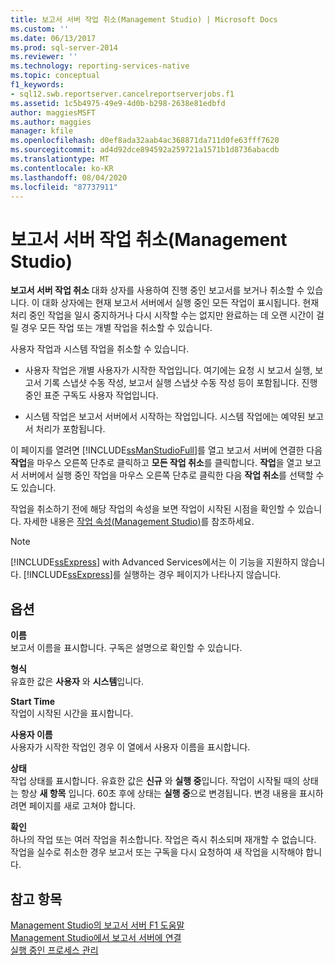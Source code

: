 ```yaml
---
title: 보고서 서버 작업 취소(Management Studio) | Microsoft Docs
ms.custom: ''
ms.date: 06/13/2017
ms.prod: sql-server-2014
ms.reviewer: ''
ms.technology: reporting-services-native
ms.topic: conceptual
f1_keywords:
- sql12.swb.reportserver.cancelreportserverjobs.f1
ms.assetid: 1c5b4975-49e9-4d0b-b298-2638e81edbfd
author: maggiesMSFT
ms.author: maggies
manager: kfile
ms.openlocfilehash: d0ef8ada32aab4ac368871da711d0fe63fff7620
ms.sourcegitcommit: ad4d92dce894592a259721a1571b1d8736abacdb
ms.translationtype: MT
ms.contentlocale: ko-KR
ms.lasthandoff: 08/04/2020
ms.locfileid: "87737911"
---
```

# <a name="cancel-report-server-jobs-management-studio"></a>보고서 서버 작업 취소(Management Studio)
  **보고서 서버 작업 취소** 대화 상자를 사용하여 진행 중인 보고서를 보거나 취소할 수 있습니다. 이 대화 상자에는 현재 보고서 서버에서 실행 중인 모든 작업이 표시됩니다. 현재 처리 중인 작업을 일시 중지하거나 다시 시작할 수는 없지만 완료하는 데 오랜 시간이 걸릴 경우 모든 작업 또는 개별 작업을 취소할 수 있습니다.  
  
 사용자 작업과 시스템 작업을 취소할 수 있습니다.  
  
-   사용자 작업은 개별 사용자가 시작한 작업입니다. 여기에는 요청 시 보고서 실행, 보고서 기록 스냅샷 수동 작성, 보고서 실행 스냅샷 수동 작성 등이 포함됩니다. 진행 중인 표준 구독도 사용자 작업입니다.  
  
-   시스템 작업은 보고서 서버에서 시작하는 작업입니다. 시스템 작업에는 예약된 보고서 처리가 포함됩니다.  
  
 이 페이지를 열려면 [!INCLUDE[ssManStudioFull](../../includes/ssmanstudiofull-md.md)]를 열고 보고서 서버에 연결한 다음 **작업**을 마우스 오른쪽 단추로 클릭하고 **모든 작업 취소**를 클릭합니다. **작업**을 열고 보고서 서버에서 실행 중인 작업을 마우스 오른쪽 단추로 클릭한 다음 **작업 취소**를 선택할 수도 있습니다.  
  
 작업을 취소하기 전에 해당 작업의 속성을 보면 작업이 시작된 시점을 확인할 수 있습니다. 자세한 내용은 [작업 속성&#40;Management Studio&#41;](job-properties-management-studio.md)를 참조하세요.  
  
> [!NOTE]  
>  [!INCLUDE[ssExpress](../../includes/ssexpress-md.md)] with Advanced Services에서는 이 기능을 지원하지 않습니다. [!INCLUDE[ssExpress](../../includes/ssexpress-md.md)]를 실행하는 경우 페이지가 나타나지 않습니다.  
  
## <a name="options"></a>옵션  
 **이름**  
 보고서 이름을 표시합니다. 구독은 설명으로 확인할 수 있습니다.  
  
 **형식**  
 유효한 값은 **사용자** 와 **시스템**입니다.  
  
 **Start Time**  
 작업이 시작된 시간을 표시합니다.  
  
 **사용자 이름**  
 사용자가 시작한 작업인 경우 이 열에서 사용자 이름을 표시합니다.  
  
 **상태**  
 작업 상태를 표시합니다. 유효한 값은 **신규** 와 **실행 중**입니다. 작업이 시작될 때의 상태는 항상 **새 항목** 입니다. 60초 후에 상태는 **실행 중**으로 변경됩니다. 변경 내용을 표시하려면 페이지를 새로 고쳐야 합니다.  
  
 **확인**  
 하나의 작업 또는 여러 작업을 취소합니다. 작업은 즉시 취소되며 재개할 수 없습니다. 작업을 실수로 취소한 경우 보고서 또는 구독을 다시 요청하여 새 작업을 시작해야 합니다.  
  
## <a name="see-also"></a>참고 항목  
 [Management Studio의 보고서 서버 F1 도움말](report-server-in-management-studio-f1-help.md)   
 [Management Studio에서 보고서 서버에 연결](connect-to-a-report-server-in-management-studio.md)   
 [실행 중인 프로세스 관리](../subscriptions/manage-a-running-process.md)  
  
  
